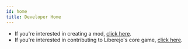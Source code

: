 ```yaml
---
id: home
title: Developer Home
---
```


- If you're interested in creating a mod, [click here](modding/basics).
- If you're interested in contributing to Liberejo's core game, [click here](contributing/contribute).
